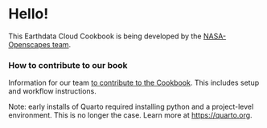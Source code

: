 # Hello! 

This Earthdata Cloud Cookbook is being developed by the [NASA-Openscapes team](https://nasa-openscapes.github.io/).

### How to contribute to our book
Information for our team [to contribute to the Cookbook](https://nasa-openscapes.github.io/earthdata-cloud-cookbook/contributing/). This includes setup and workflow instructions.

Note: early installs of Quarto required installing python and a project-level environment. This is no longer the case. Learn more at <https://quarto.org>.
